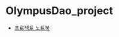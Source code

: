 # OlympusDao_project
- [프로젝트 노트북](https://github.com/WoongCold/OlympusDao_project/blob/main/Project%20.ipynb)
